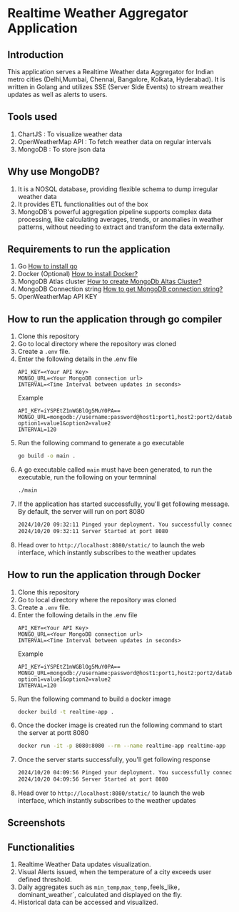 # Realtime Weather Aggregator Application
## Introduction
This application serves a Realtime Weather data Aggregator for Indian metro cities (Delhi,Mumbai, Chennai, Bangalore, Kolkata, Hyderabad). It is written in Golang and utilizes SSE (Server Side Events) to stream weather updates as well as alerts to users.

## Tools used
1. ChartJS : To visualize weather data
2. OpenWeatherMap API :  To fetch weather data on regular intervals
3. MongoDB : To store json data

## Why use MongoDB?
1. It is a NOSQL database, providing flexible schema to dump irregular weather data
2. It provides ETL functionalities out of the box
3. MongoDB's powerful aggregation pipeline supports complex data processing, like calculating averages, trends, or anomalies in weather patterns, without needing to extract and transform the data externally.


## Requirements to run the application
1. Go [How to install go]("https://go.dev/doc/install")
2. Docker (Optional) [How to install Docker?]("https://docs.docker.com/engine/install/")
3. MongoDB Atlas cluster [How to create MongoDb Altas Cluster?]("https://www.mongodb.com/docs/guides/atlas/cluster/")
4. MongoDB Connection string [How to get MongoDB connection string?]("https://www.geeksforgeeks.org/how-to-get-the-database-url-in-mongodb/")
5. OpenWeatherMap API KEY 

## How to run the application through go compiler
1. Clone this repository
2. Go to local directory where the repository was cloned
3. Create a `.env` file.
4. Enter the following details in the .env file
    ``` 
    API_KEY=<Your API Key>
    MONGO_URL=<Your MongoDB connection url>
    INTERVAL=<Time Interval between updates in seconds>
    ```
    Example 
    ``` 
    API_KEY=iYSPEtZ1nWGBlOg5MuY0PA==
    MONGO_URL=mongodb://username:password@host1:port1,host2:port2/database?option1=value1&option2=value2
    INTERVAL=120
    ```
5. Run the following command to generate a go executable
    ``` bash
    go build -o main .
    ```
4. A go executable called `main` must have been generated, to run the executable, run the following on your termninal
    ``` bash
    ./main
    ```
5. If the application has started successfully, you'll get following message. By default, the server will run on port 8080
    ``` bash
    2024/10/20 09:32:11 Pinged your deployment. You successfully connected to MongoDB!
    2024/10/20 09:32:11 Server Started at port 8080
    ```
6. Head over to `http://localhost:8080/static/` to launch the web interface, which instantly subscribes to the weather updates

## How to run the application through Docker
1. Clone this repository
2. Go to local directory where the repository was cloned
3. Create a `.env` file.
4. Enter the following details in the .env file
    ``` 
    API_KEY=<Your API Key>
    MONGO_URL=<Your MongoDB connection url>
    INTERVAL=<Time Interval between updates in seconds>
    ```
    Example 
    ``` 
    API_KEY=iYSPEtZ1nWGBlOg5MuY0PA==
    MONGO_URL=mongodb://username:password@host1:port1,host2:port2/database?option1=value1&option2=value2
    INTERVAL=120
    ```
5. Run the following command to build a docker image
    ``` bash
    docker build -t realtime-app .
    ```
6. Once the docker image is created run the following command to start the server at portt 8080
    ``` bash
    docker run -it -p 8080:8080 --rm --name realtime-app realtime-app
    ```
7. Once the server starts successfully, you'll get following response
    ``` bash
    2024/10/20 04:09:56 Pinged your deployment. You successfully connected to MongoDB!
    2024/10/20 04:09:56 Server Started at port 8080
    ```
8. Head over to `http://localhost:8080/static/` to launch the web interface, which instantly subscribes to the weather updates

## Screenshots

## Functionalities
1. Realtime Weather Data updates visualization.
2. Visual Alerts issued, when the temperature of a city exceeds user defined threshold.
3. Daily aggregates such as `min_temp`,`max_temp,`feels_like`, `dominant_weather`, calculated and displayed on the fly.
4. Historical data can be accessed and visualized.